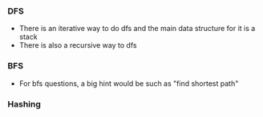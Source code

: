 ### DFS
* There is an iterative way to do dfs and the main data structure for it is a stack
* There is also a recursive way to dfs
### BFS
* For bfs questions, a big hint would be such as "find shortest path"
### Hashing

